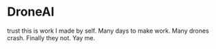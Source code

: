 # DroneAI
trust this is work I made by self. Many days to make work. Many drones crash.  Finally they not. Yay me.
